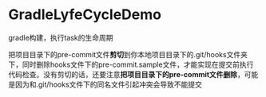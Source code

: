 # GradleLyfeCycleDemo
gradle构建，执行task的生命周期

把项目目录下的pre-commit文件**剪切**到你本地项目目录下的.git/hooks文件夹下，同时删除hooks文件下的pre-commit.sample文件，才能实现在提交前执行代码检查。没有剪切的话，还要注意**把项目目录下的pre-commit文件删除**，可能是因为和.git/hooks文件下的同名文件引起冲突会导致不能提交
